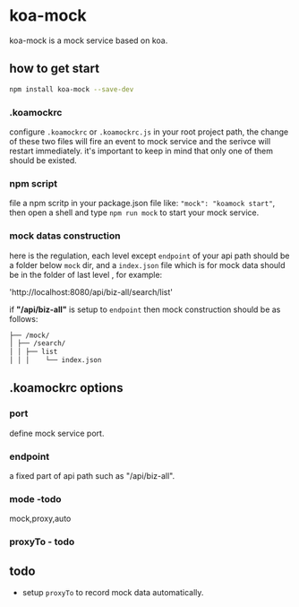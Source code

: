 # koa-mock

koa-mock is a mock service based on koa.

## how to get start

```bash
npm install koa-mock --save-dev
```

### .koamockrc

configure `.koamockrc` or `.koamockrc.js` in your root project path, the change of these two files will fire an event to mock service and the serivce will restart immediately. it's important to keep in mind that only one of them should be existed.

### npm script

file a npm scritp in your package.json file like: `"mock": "koamock start"`, then open a shell and type `npm run mock` to start your mock service.

### mock datas construction

here is the regulation, each level except `endpoint` of your api path should be a folder below `mock` dir, and a `index.json` file which is for mock data should be in the folder of last level , for example:

'http://localhost:8080/api/biz-all/search/list'

if **"/api/biz-all"** is setup to `endpoint` then mock construction should be as follows:

```bash
├── /mock/
│ ├── /search/
│ │ ├── list
│ │ │    └── index.json
```

## .koamockrc options

### port

define mock service port.

### endpoint

a fixed part of api path such as "/api/biz-all".

### mode -todo

mock,proxy,auto

### proxyTo - todo

## todo

- setup `proxyTo` to record mock data automatically.